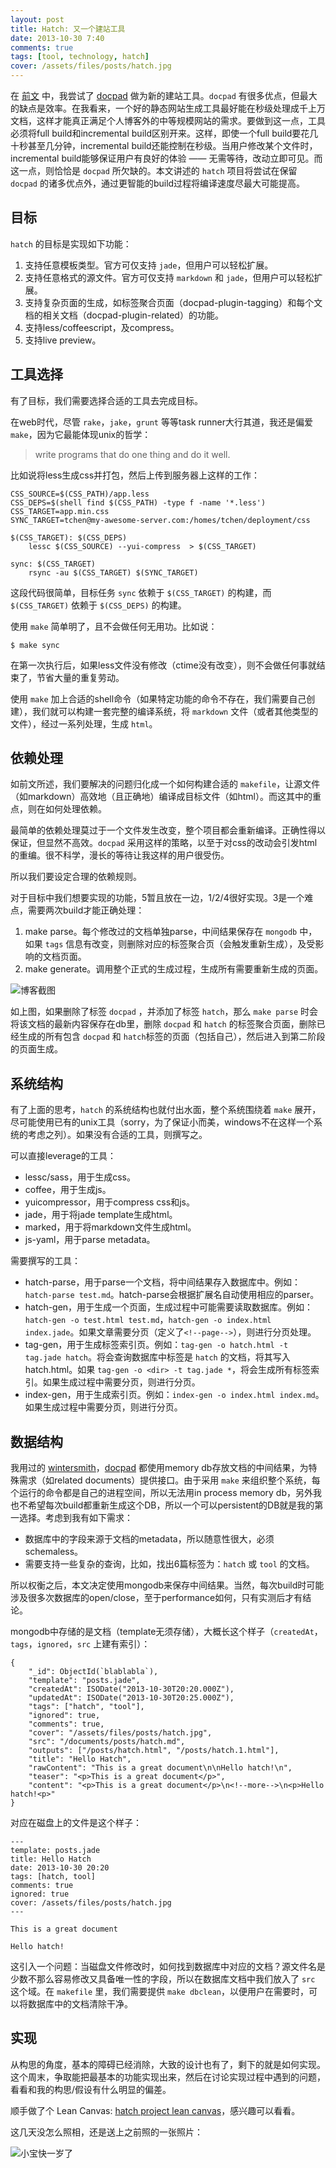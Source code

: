 ```yaml
---
layout: post
title: Hatch: 又一个建站工具
date: 2013-10-30 7:40
comments: true
tags: [tool, technology, hatch]
cover: /assets/files/posts/hatch.jpg
---
```


在 [前文](/posts/2013-10-28-blog-reborn.html) 中，我尝试了 [docpad](http://docpad.org) 做为新的建站工具。``docpad`` 有很多优点，但最大的缺点是效率。在我看来，一个好的静态网站生成工具最好能在秒级处理成千上万文档，这样才能真正满足个人博客外的中等规模网站的需求。要做到这一点，工具必须将full build和incremental build区别开来。这样，即使一个full build要花几十秒甚至几分钟，incremental build还能控制在秒级。当用户修改某个文件时，incremental build能够保证用户有良好的体验 —— 无需等待，改动立即可见。而这一点，则恰恰是 ``docpad`` 所欠缺的。本文讲述的 ``hatch`` 项目将尝试在保留 ``docpad`` 的诸多优点外，通过更智能的build过程将编译速度尽最大可能提高。

<!--more-->

## 目标

``hatch`` 的目标是实现如下功能：
1. 支持任意模板类型。官方可仅支持 ``jade``，但用户可以轻松扩展。
2. 支持任意格式的源文件。官方可仅支持 ``markdown`` 和 ``jade``，但用户可以轻松扩展。
3. 支持复杂页面的生成，如标签聚合页面（docpad-plugin-tagging）和每个文档的相关文档（docpad-plugin-related）的功能。
4. 支持less/coffeescript，及compress。
5. 支持live preview。

## 工具选择

有了目标，我们需要选择合适的工具去完成目标。

在web时代，尽管 ``rake``，``jake``，``grunt`` 等等task runner大行其道，我还是偏爱 ``make``，因为它最能体现unix的哲学：

> write programs that do one thing and do it well.

比如说将less生成css并打包，然后上传到服务器上这样的工作：

```
CSS_SOURCE=$(CSS_PATH)/app.less
CSS_DEPS=$(shell find $(CSS_PATH) -type f -name '*.less')
CSS_TARGET=app.min.css
SYNC_TARGET=tchen@my-awesome-server.com:/homes/tchen/deployment/css

$(CSS_TARGET): $(CSS_DEPS)
    lessc $(CSS_SOURCE) --yui-compress  > $(CSS_TARGET)

sync: $(CSS_TARGET)
    rsync -au $(CSS_TARGET) $(SYNC_TARGET)
```

这段代码很简单，目标任务 ``sync`` 依赖于 ``$(CSS_TARGET)`` 的构建，而 ``$(CSS_TARGET)`` 依赖于 ``$(CSS_DEPS)`` 的构建。

使用 ``make`` 简单明了，且不会做任何无用功。比如说：

```
$ make sync
```

在第一次执行后，如果less文件没有修改（ctime没有改变），则不会做任何事就结束了，节省大量的重复劳动。

使用 ``make`` 加上合适的shell命令（如果特定功能的命令不存在，我们需要自己创建），我们就可以构建一套完整的编译系统，将 ``markdown`` 文件（或者其他类型的文件），经过一系列处理，生成 ``html``。

## 依赖处理

如前文所述，我们要解决的问题归化成一个如何构建合适的 ``makefile``，让源文件（如markdown）高效地（且正确地）编译成目标文件（如html）。而这其中的重点，则在如何处理依赖。

最简单的依赖处理莫过于一个文件发生改变，整个项目都会重新编译。正确性得以保证，但显然不高效。``docpad`` 采用这样的策略，以至于对css的改动会引发html的重编。很不科学，漫长的等待让我这样的用户很受伤。

所以我们要设定合理的依赖规则。


对于目标中我们想要实现的功能，5暂且放在一边，1/2/4很好实现。3是一个难点，需要两次build才能正确处理：
1. make parse。每个修改过的文档单独parse，中间结果保存在 ``mongodb`` 中，如果 ``tags`` 信息有改变，则删除对应的标签聚合页（会触发重新生成），及受影响的文档页面。
2. make generate。调用整个正式的生成过程，生成所有需要重新生成的页面。

![博客截图](/assets/files/posts/hatch_dep.jpg)

如上图，如果删除了标签 ``docpad`` ，并添加了标签 ``hatch``，那么 ``make parse`` 时会将该文档的最新内容保存在db里，删除 ``docpad`` 和 ``hatch`` 的标签聚合页面，删除已经生成的所有包含 ``docpad`` 和 ``hatch``标签的页面（包括自己），然后进入到第二阶段的页面生成。

## 系统结构

有了上面的思考，``hatch`` 的系统结构也就付出水面，整个系统围绕着 ``make`` 展开，尽可能使用已有的unix工具（sorry，为了保证小而美，windows不在这样一个系统的考虑之列）。如果没有合适的工具，则撰写之。

可以直接leverage的工具：

* lessc/sass，用于生成css。
* coffee，用于生成js。
* yuicompressor，用于compress css和js。
* jade，用于将jade template生成html。
* marked，用于将markdown文件生成html。
* js-yaml，用于parse metadata。

需要撰写的工具：

* hatch-parse，用于parse一个文档，将中间结果存入数据库中。例如：``hatch-parse test.md``。hatch-parse会根据扩展名自动使用相应的parser。
* hatch-gen，用于生成一个页面，生成过程中可能需要读取数据库。例如：``hatch-gen -o test.html test.md``，``hatch-gen -o index.html index.jade``。如果文章需要分页（定义了``<!--page-->``），则进行分页处理。
* tag-gen，用于生成标签索引页。例如：``tag-gen -o hatch.html -t tag.jade hatch``。将会查询数据库中标签是 ``hatch`` 的文档，将其写入hatch.html。如果 ``tag-gen -o <dir> -t tag.jade *``，将会生成所有标签索引。如果生成过程中需要分页，则进行分页。
* index-gen，用于生成索引页。例如：``index-gen -o index.html index.md``。如果生成过程中需要分页，则进行分页。

## 数据结构

我用过的 [wintersmith](http://wintersmith.io)，[docpad](http://docpad.org) 都使用memory db存放文档的中间结果，为特殊需求（如related documents）提供接口。由于采用 ``make`` 来组织整个系统，每个运行的命令都是自己的进程空间，所以无法用in process memory db，另外我也不希望每次build都重新生成这个DB，所以一个可以persistent的DB就是我的第一选择。考虑到我有如下需求：

* 数据库中的字段来源于文档的metadata，所以随意性很大，必须schemaless。
* 需要支持一些复杂的查询，比如，找出6篇标签为：``hatch`` 或 ``tool`` 的文档。

所以权衡之后，本文决定使用mongodb来保存中间结果。当然，每次build时可能涉及很多次数据库的open/close，至于performance如何，只有实测后才有结论。

mongodb中存储的是文档（template无须存储），大概长这个样子（``createdAt``，``tags``，``ignored``，``src`` 上建有索引）：

```
{
    "_id": ObjectId(`blablabla`),
    "template": "posts.jade",
    "createdAt": ISODate("2013-10-30T20:20.000Z"),
    "updatedAt": ISODate("2013-10-30T20:25.000Z"),
    "tags": ["hatch", "tool"],
    "ignored": true,
    "comments": true,
    "cover": "/assets/files/posts/hatch.jpg",
    "src": "/documents/posts/hatch.md",
    "outputs": ["/posts/hatch.html", "/posts/hatch.1.html"],
    "title": "Hello Hatch",
    "rawContent": "This is a great document\n\nHello hatch!\n",
    "teaser": "<p>This is a great document</p>",
    "content": "<p>This is a great document</p>\n<!--more-->\n<p>Hello hatch!<p>"
}
```

对应在磁盘上的文件是这个样子：

```
---
template: posts.jade
title: Hello Hatch
date: 2013-10-30 20:20
tags: [hatch, tool]
comments: true
ignored: true
cover: /assets/files/posts/hatch.jpg
---

This is a great document

Hello hatch!

```

这引入一个问题：当磁盘文件修改时，如何找到数据库中对应的文档？源文件名是少数不那么容易修改又具备唯一性的字段，所以在数据库文档中我们放入了 ``src`` 这个域。在 ``makefile`` 里，我们需要提供 ``make dbclean``，以便用户在需要时，可以将数据库中的文档清除干净。

## 实现

从构思的角度，基本的障碍已经消除，大致的设计也有了，剩下的就是如何实现。这个周末，争取能把最基本的功能实现出来，然后在讨论实现过程中遇到的问题，看看和我的构思/假设有什么明显的偏差。

顺手做了个 Lean Canvas: [hatch project lean canvas](/canvases/2013-10-30-hatch.html)，感兴趣可以看看。

这几天没怎么照相，还是送上之前照的一张照片：

![小宝快一岁了](/assets/files/photos/baby20131030.jpg)









<!--
* index-gen，用于生成索引页，比如说标签索引页，首页等。用户传入一个查询条件，和一个排序条件，从数据库中读取对应的数据，生成html。例如：index-gen -e '[{"q": {"tag": "hatch"}, "s": {"date": -1}, "name": "dataset1"}, ...]'  > hatch.html。

比如说我们要生成 ``index.html``。它通过 ``documents/index.md`` 和 ``templates/index.jade`` 生成，并能展示 ``documents/posts`` 和 ``documents/slides`` 目录下的最新10篇文章。
-->







